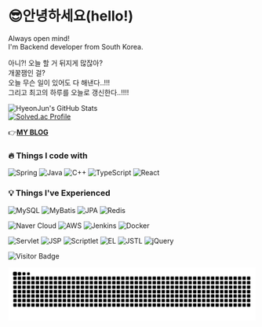 # 😎안녕하세요(hello!)
Always open mind!
<br/>
I'm Backend developer from South Korea.

아니?! 오늘 할 거 뒤지게 많잖아? <br/>
개꿀잼인 걸?<br/>
오늘 무슨 일이 있어도 다 해낸다..!!! <br/>
그리고 최고의 하루를 오늘로 갱신한다..!!!! <br/>

![HyeonJun's GitHub Stats](https://github-readme-stats.vercel.app/api?username=HyeonJun0527&show_icons=true&theme=radical)
<br/>
[![Solved.ac Profile](http://mazassumnida.wtf/api/v2/generate_badge?boj=wschoi789)](https://solved.ac/wschoi789)

👉[**MY BLOG**](https://osumaniaddict527.tistory.com/)
<br/>
### 🔥 Things I code with

![Spring](https://img.shields.io/badge/Spring-%236DB33F.svg?logo=spring&logoColor=white)
![Java](https://img.shields.io/badge/Java-%23ED8B00.svg?logo=openjdk&logoColor=white)
![C++](https://img.shields.io/badge/C++-%2300599C.svg?logo=cplusplus&logoColor=white)
![TypeScript](https://img.shields.io/badge/TypeScript-%233178C6.svg?logo=typescript&logoColor=white)
![React](https://img.shields.io/badge/React-%2361DAFB.svg?logo=react&logoColor=black)

### 💡 Things I've Experienced

![MySQL](https://img.shields.io/badge/MySQL-%234479A1.svg?logo=mysql&logoColor=white)
![MyBatis](https://img.shields.io/badge/MyBatis-%23E44D26.svg?logo=apache&logoColor=white)
![JPA](https://img.shields.io/badge/JPA-%23682581.svg?logo=hibernate&logoColor=white)
![Redis](https://img.shields.io/badge/Redis-%23DC382D.svg?logo=redis&logoColor=white)

![Naver Cloud](https://img.shields.io/badge/Naver%20Cloud-%2303C75A.svg?logo=naver&logoColor=white)
![AWS](https://img.shields.io/badge/AWS-%23FF9900.svg?logo=amazonaws&logoColor=white)
![Jenkins](https://img.shields.io/badge/Jenkins-%23D24939.svg?logo=jenkins&logoColor=white)
![Docker](https://img.shields.io/badge/Docker-%232496ED.svg?logo=docker&logoColor=white)

![Servlet](https://img.shields.io/badge/Servlet-%23F8DC75.svg?logo=apachetomcat&logoColor=black)
![JSP](https://img.shields.io/badge/JSP-%23E34F26.svg?logo=java&logoColor=white)
![Scriptlet](https://img.shields.io/badge/Scriptlet-%23F7DF1E.svg?logo=java&logoColor=black)
![EL](https://img.shields.io/badge/EL-%23007ACC.svg?logo=java&logoColor=white)
![JSTL](https://img.shields.io/badge/JSTL-%23007396.svg?logo=java&logoColor=white)
![jQuery](https://img.shields.io/badge/jQuery-%230769AD.svg?logo=jquery&logoColor=white)


![Visitor Badge](https://visitor-badge.laobi.icu/badge?page_id=your_github_username.your_github_username)

![GitHub Snake](https://raw.githubusercontent.com/HyeonJun0527/HyeonJun0527/output/github-snake.svg)


<!--
**Hyeonjun0527/Hyeonjun0527** is a ✨ _special_ ✨ repository because its `README.md` (this file) appears on your GitHub profile.



Here are some ideas to get you started:
- 🔭 I’m currently working on ...
- 🌱 I’m currently learning ...
- 👯 I’m looking to collaborate on ...
- 🤔 I’m looking for help with ...
- 💬 Ask me about ...
- 📫 How to reach me: ...
- 😄 Pronouns: ...
- ⚡ Fun fact: ...
-->
